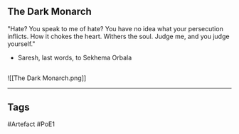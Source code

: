 ## The Dark Monarch
"Hate? You speak to me of hate? You have no idea what your persecution inflicts.
How it chokes the heart. Withers the soul. Judge me, and you judge yourself."
- Saresh, last words, to Sekhema Orbala
##
![[The Dark Monarch.png]]

---
## Tags
#Artefact
#PoE1